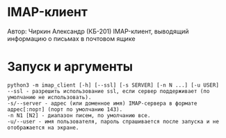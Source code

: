 # IMAP-клиент
Автор: Чиркин Александр (КБ-201)
IMAP-клиент, выводящий информацию о письмах в почтовом ящике

# Запуск и аргументы
    python3 -m imap_client [-h] [--ssl] [-s SERVER] [-n N ...] [-u USER]
    --ssl - разрешить использование ssl, если сервер поддерживает (по умолчанию не использовать).
    -s/--server - адрес (или доменное имя) IMAP-сервера в формате адрес[:порт] (порт по умолчанию 143).
    -n N1 [N2] - диапазон писем, по умолчанию все.
    -u/--user - имя пользователя, пароль спрашивается после запуска и не отображается на экране.

